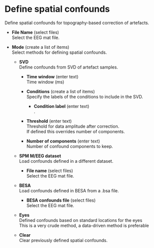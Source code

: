 # Define spatial confounds  
Define spatial confounds for topography-based correction of artefacts.  

* **File Name** (select files)  
Select the EEG mat file.  

* **Mode** (create a list of items)  
Select methods for defining spatial confounds.  

    * **SVD**   
    Define confounds from SVD of artefact samples.  

        * **Time window** (enter text)  
        Time window (ms)  

        * **Conditions** (create a list of items)  
        Specify the labels of the conditions to include in the SVD.  

            * **Condition label** (enter text)  
            .  

        * **Threshold** (enter text)  
        Threshold for data amplitude after correction.  
        If defined this overrides number of components.  

        * **Number of components** (enter text)  
        Number of confound components to keep.  

    * **SPM M/EEG dataset**   
    Load confounds defined in a different dataset.  

        * **File name** (select files)  
        Select the EEG mat file.  

    * **BESA**   
    Load confounds defined in BESA from a .bsa file.  

        * **BESA confounds file** (select files)  
        Select the EEG mat file.  

    * **Eyes**   
    Defined confounds based on standard locations for the eyes  
    This is a very crude method, a data-driven method is preferable  

    * **Clear**   
    Clear previously defined spatial confounds.  
